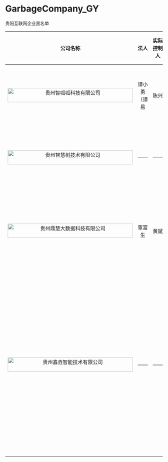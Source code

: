 # GarbageCompany_GY
贵阳互联网企业黑名单

公司名称|法人|实际控制人|公司地址|上榜理由|详细说明|恶心程度
:--------------------------:|:---------------:|:--------------:|:-----------------:|:---------------:|:-----------------:|:-------:
<img src="https://img.shields.io/badge/贵州智呱呱科技有限公司-red.svg?style=for-the-badge" width="400px" height="45px" alt="贵州智呱呱科技有限公司"/>|谭小勇（谭易|陈兴|贵阳市观山湖区德福中心A2栋9楼|拖欠工资|至2019/07/04还拖欠数十名员工3-4个月工资|★★★★★
<img src="https://img.shields.io/badge/贵州智慧树技术有限公司-red.svg?style=for-the-badge" width="400px" height="45px" alt="贵州智慧树技术有限公司"/>|——|——|——|无故不让转正|低价招聘廉价搬运工，实习期三个月加班两个月，做了四个项目，转正期到即让走人|★★★★★
<img src="https://img.shields.io/badge/贵州鼎慧大数据科技有限公司-red.svg?style=for-the-badge" width="400px" height="45px" alt="贵州鼎慧大数据科技有限公司"/>|覃富生|黄斌|贵阳观山湖区中天会展城B区B3组团7栋22楼1号|拖欠工资|拖欠工资！老板黄斌是师大的老师，很抠！压榨员工，三天改一个老项目|★★★★★
<img src="https://img.shields.io/badge/贵州鑫垚智能技术有限公司-red.svg?style=for-the-badge" width="400px" height="45px" alt="贵州鑫垚智能技术有限公司"/>|——|——|研发部：贵阳市中山西路华亿大厦1409|拖欠工资|做的项目是找来的项目，改一下，拿去政府招标演示用！开发组目前没有收入，靠公司做硬件弱电安装养活公司，做弱电安装的收款，就和工程款一样，难得收！所以发工资没有准，前几天他们还在通宵达旦加班搞项目！上周四接到招标文件，项目就要求周一完成！|★★★★★
